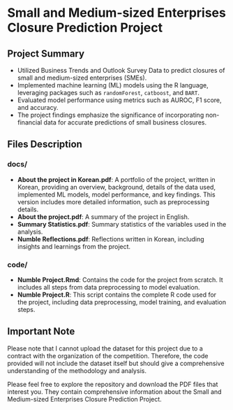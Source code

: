 # Small and Medium-sized Enterprises Closure Prediction Project

## Project Summary
- Utilized Business Trends and Outlook Survey Data to predict closures of small and medium-sized enterprises (SMEs).
- Implemented machine learning (ML) models using the R language, leveraging packages such as `randomForest`, `catboost`, and `BART`.
- Evaluated model performance using metrics such as AUROC, F1 score, and accuracy.
- The project findings emphasize the significance of incorporating non-financial data for accurate predictions of small business closures.

## Files Description

### docs/
- **About the project in Korean.pdf**: A portfolio of the project, written in Korean, providing an overview, background, details of the data used, implemented ML models, model performance, and key findings. This version includes more detailed information, such as preprocessing details.
- **About the project.pdf**: A summary of the project in English.
- **Summary Statistics.pdf**: Summary statistics of the variables used in the analysis.
- **Numble Reflections.pdf**: Reflections written in Korean, including insights and learnings from the project.

### code/
- **Numble Project.Rmd**: Contains the code for the project from scratch. It includes all steps from data preprocessing to model evaluation.
- **Numble Project.R**: This script contains the complete R code used for the project, including data preprocessing, model training, and evaluation steps.

## Important Note
Please note that I cannot upload the dataset for this project due to a contract with the organization of the competition. Therefore, the code provided will not include the dataset itself but should give a comprehensive understanding of the methodology and analysis.

Please feel free to explore the repository and download the PDF files that interest you. They contain comprehensive information about the Small and Medium-sized Enterprises Closure Prediction Project.